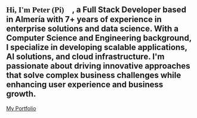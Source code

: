<link href="https://fonts.googleapis.com/css2?family=Lobster&display=swap" rel="stylesheet">

## <span style="font-family: 'Lobster', cursive; font-weight: bold;">Hi, I'm Peter (Pi) 🚀</span>, a Full Stack Developer based in Almería with 7+ years of experience in enterprise solutions and data science. With a Computer Science and Engineering background, I specialize in developing scalable applications, AI solutions, and cloud infrastructure. I'm passionate about driving innovative approaches that solve complex business challenges while enhancing user experience and business growth.

[My Portfolio](https://sirdrope.github.io)
